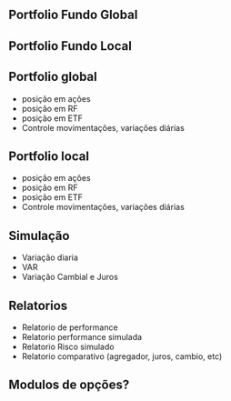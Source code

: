 ## Portfolio Fundo Global


## Portfolio Fundo Local



## Portfolio global
- posição em ações
- posição em RF
- posição em ETF
- Controle movimentações, variações diárias


## Portfolio local
- posição em ações
- posição em RF
- posição em ETF
- Controle movimentações, variações diárias

## Simulação
- Variação diaria
- VAR
- Variação Cambial e Juros


## Relatorios
- Relatorio de performance
- Relatorio performance simulada
- Relatorio Risco simulado
- Relatorio comparativo (agregador, juros, cambio, etc)

## Modulos de opções?











